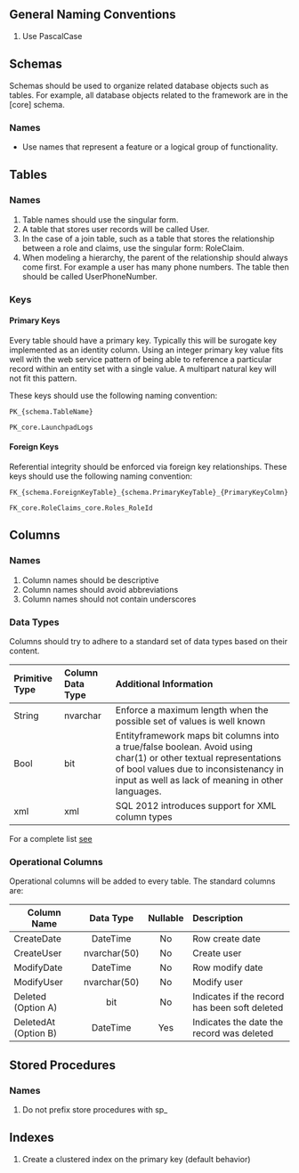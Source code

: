 ## General Naming Conventions

1. Use PascalCase


## Schemas
Schemas should be used to organize related database objects such as tables. For example, all database objects related to the framework are in the [core] schema.

### Names
* Use names that represent a feature or a logical group of functionality.

## Tables


### Names
1. Table names should use the singular form. 
 1. A table that stores user records will be called User. 
 2. In the case of a join table, such as a table that stores the relationship between a role and claims, use the singular form: RoleClaim.
2. When modeling a hierarchy, the parent of the relationship should always come first. For example a user has many phone numbers. The table then should be called UserPhoneNumber.

 
### Keys

#### Primary Keys
Every table should have a primary key. Typically this will be surogate key implemented as an identity column. Using an integer primary key value fits well with the web service pattern of being able to reference a particular record within an entity set with a single value. A multipart natural key will not fit this pattern.

These keys should use the following naming convention:


```
PK_{schema.TableName}

PK_core.LaunchpadLogs

```

#### Foreign Keys
Referential integrity should be enforced via foreign key relationships. These keys should use the following naming convention:

```
FK_{schema.ForeignKeyTable}_{schema.PrimaryKeyTable}_{PrimaryKeyColmn}

FK_core.RoleClaims_core.Roles_RoleId

```


## Columns 

### Names
1. Column names should be descriptive
2. Column names should avoid abbreviations
3. Column names should not contain underscores


### Data Types
Columns should try to adhere to a standard set of data types based on their content.

|Primitive Type | Column Data Type | Additional Information
|:----|:----|:----|
|String | nvarchar | Enforce a maximum length when the possible set of values is well known|
| Bool | bit | Entityframework maps bit columns into a true/false boolean. Avoid using char(1) or other textual representations of bool values due to inconsistenancy in input as well as lack of meaning in other languages.|
| xml | xml | SQL 2012 introduces support for XML column types|


For a complete list [see](https://msdn.microsoft.com/en-us/library/cc716729(v=vs.110).aspx)



### Operational Columns
Operational columns will be added to every table. The standard columns are:

| Column Name | Data Type | Nullable | Description
| ------------- |:-------------:| :-----:| :-----|
| CreateDate | DateTime | No | Row create date|
| CreateUser | nvarchar(50) | No | Create user |
| ModifyDate | DateTime | No | Row modify date | 
| ModifyUser | nvarchar(50) | No | Modify user |
| Deleted (Option A)    | bit | No    | Indicates if the record has been soft deleted|
| DeletedAt (Option B) | DateTime | Yes | Indicates the date the record was deleted|

## Stored Procedures

### Names
1. Do not prefix store procedures with sp_ 

## Indexes
1. Create a clustered index on the primary key  (default behavior) 
